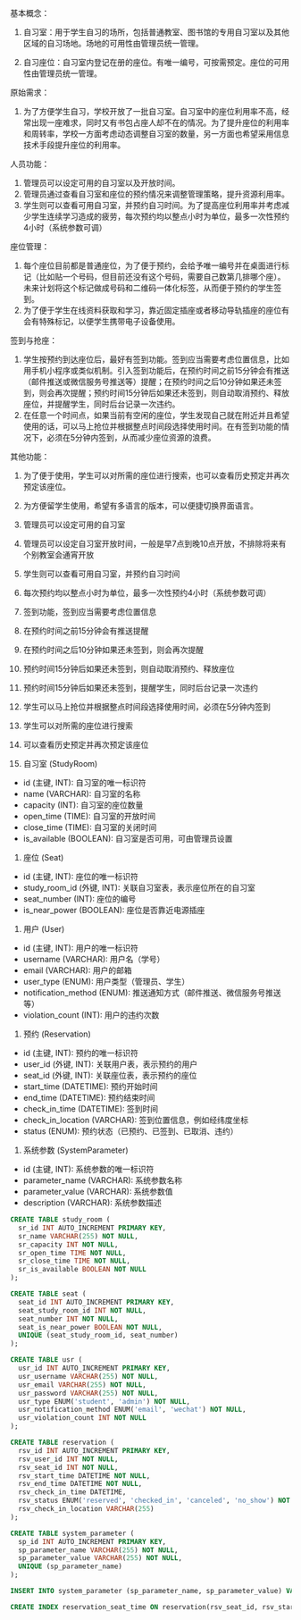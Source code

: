 基本概念：

1. 自习室：用于学生自习的场所，包括普通教室、图书馆的专用自习室以及其他区域的自习场地。场地的可用性由管理员统一管理。

2. 自习座位：自习室内登记在册的座位。有唯一编号，可按需预定。座位的可用性由管理员统一管理。

原始需求：

1. 为了方便学生自习，学校开放了一批自习室。自习室中的座位利用率不高，经常出现一座难求，同时又有书包占座人却不在的情况。为了提升座位的利用率和周转率，学校一方面考虑动态调整自习室的数量，另一方面也希望采用信息技术手段提升座位的利用率。

人员功能：

1. 管理员可以设定可用的自习室以及开放时间。
2. 管理员通过查看自习室和座位的预约情况来调整管理策略，提升资源利用率。
3. 学生则可以查看可用自习室，并预约自习时间。为了提高座位利用率并考虑减少学生连续学习造成的疲劳，每次预约均以整点小时为单位，最多一次性预约4小时（系统参数可调）

座位管理：

1. 每个座位目前都是普通座位，为了便于预约，会给予唯一编号并在桌面进行标记（比如贴一个号码，但目前还没有这个号码，需要自己数第几排哪个座）。未来计划将这个标记做成号码和二维码一体化标签，从而便于预约的学生签到。
2. 为了便于学生在线资料获取和学习，靠近固定插座或者移动导轨插座的座位有会有特殊标记，以便学生携带电子设备使用。

签到与抢座：

1. 学生按预约到达座位后，最好有签到功能。签到应当需要考虑位置信息，比如用手机小程序或类似机制。引入签到功能后，在预约时间之前15分钟会有推送（邮件推送或微信服务号推送等）提醒；在预约时间之后10分钟如果还未签到，则会再次提醒；预约时间15分钟后如果还未签到，则自动取消预约、释放座位，并提醒学生，同时后台记录一次违约。
2. 在任意一个时间点，如果当前有空闲的座位，学生发现自己就在附近并且希望使用的话，可以马上抢位并根据整点时间段选择使用时间。在有签到功能的情况下，必须在5分钟内签到，从而减少座位资源的浪费。

其他功能：

1. 为了便于使用，学生可以对所需的座位进行搜索，也可以查看历史预定并再次预定该座位。
2. 为方便留学生使用，希望有多语言的版本，可以便捷切换界面语言。





1. 管理员可以设定可用的自习室

2. 管理员可以设定自习室开放时间，一般是早7点到晚10点开放，不排除将来有个别教室会通宵开放

3. 学生则可以查看可用自习室，并预约自习时间

4. 每次预约均以整点小时为单位，最多一次性预约4小时（系统参数可调）

5. 签到功能，签到应当需要考虑位置信息

6. 在预约时间之前15分钟会有推送提醒

7. 在预约时间之后10分钟如果还未签到，则会再次提醒

8. 预约时间15分钟后如果还未签到，则自动取消预约、释放座位

9. 预约时间15分钟后如果还未签到，提醒学生，同时后台记录一次违约

10. 学生可以马上抢位并根据整点时间段选择使用时间，必须在5分钟内签到

11. 学生可以对所需的座位进行搜索

12. 可以查看历史预定并再次预定该座位







1. 自习室 (StudyRoom)

- id (主键, INT): 自习室的唯一标识符
- name (VARCHAR): 自习室的名称
- capacity (INT): 自习室的座位数量
- open_time (TIME): 自习室的开放时间
- close_time (TIME): 自习室的关闭时间
- is_available (BOOLEAN): 自习室是否可用，可由管理员设置

1. 座位 (Seat)

- id (主键, INT): 座位的唯一标识符
- study_room_id (外键, INT): 关联自习室表，表示座位所在的自习室
- seat_number (INT): 座位的编号
- is_near_power (BOOLEAN): 座位是否靠近电源插座

1. 用户 (User)

- id (主键, INT): 用户的唯一标识符
- username (VARCHAR): 用户名（学号）
- email (VARCHAR): 用户的邮箱
- user_type (ENUM): 用户类型（管理员、学生）
- notification_method (ENUM): 推送通知方式（邮件推送、微信服务号推送等）
- violation_count (INT): 用户的违约次数

1. 预约 (Reservation)

- id (主键, INT): 预约的唯一标识符
- user_id (外键, INT): 关联用户表，表示预约的用户
- seat_id (外键, INT): 关联座位表，表示预约的座位
- start_time (DATETIME): 预约开始时间
- end_time (DATETIME): 预约结束时间
- check_in_time (DATETIME): 签到时间
- check_in_location (VARCHAR): 签到位置信息，例如经纬度坐标
- status (ENUM): 预约状态（已预约、已签到、已取消、违约）

1. 系统参数 (SystemParameter)

- id (主键, INT): 系统参数的唯一标识符
- parameter_name (VARCHAR): 系统参数名称
- parameter_value (VARCHAR): 系统参数值
- description (VARCHAR): 系统参数描述



```sql
CREATE TABLE study_room (
  sr_id INT AUTO_INCREMENT PRIMARY KEY,
  sr_name VARCHAR(255) NOT NULL,
  sr_capacity INT NOT NULL,
  sr_open_time TIME NOT NULL,
  sr_close_time TIME NOT NULL,
  sr_is_available BOOLEAN NOT NULL
);

CREATE TABLE seat (
  seat_id INT AUTO_INCREMENT PRIMARY KEY,
  seat_study_room_id INT NOT NULL,
  seat_number INT NOT NULL,
  seat_is_near_power BOOLEAN NOT NULL,
  UNIQUE (seat_study_room_id, seat_number)
);

CREATE TABLE usr (
  usr_id INT AUTO_INCREMENT PRIMARY KEY,
  usr_username VARCHAR(255) NOT NULL,
  usr_email VARCHAR(255) NOT NULL,
  usr_password VARCHAR(255) NOT NULL,
  usr_type ENUM('student', 'admin') NOT NULL,
  usr_notification_method ENUM('email', 'wechat') NOT NULL,
  usr_violation_count INT NOT NULL
);

CREATE TABLE reservation (
  rsv_id INT AUTO_INCREMENT PRIMARY KEY,
  rsv_user_id INT NOT NULL,
  rsv_seat_id INT NOT NULL,
  rsv_start_time DATETIME NOT NULL,
  rsv_end_time DATETIME NOT NULL,
  rsv_check_in_time DATETIME,
  rsv_status ENUM('reserved', 'checked_in', 'canceled', 'no_show') NOT NULL,
  rsv_check_in_location VARCHAR(255)
);

CREATE TABLE system_parameter (
  sp_id INT AUTO_INCREMENT PRIMARY KEY,
  sp_parameter_name VARCHAR(255) NOT NULL,
  sp_parameter_value VARCHAR(255) NOT NULL,
  UNIQUE (sp_parameter_name)
);

INSERT INTO system_parameter (sp_parameter_name, sp_parameter_value) VALUES ('max_reservation_duration', '4');

CREATE INDEX reservation_seat_time ON reservation(rsv_seat_id, rsv_start_time, rsv_end_time);

```

